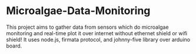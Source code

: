 # Microalgae-Data-Monitoring
This project aims to gather data from sensors which do microalgae monitoring and real-time plot it over internet without ethernet shield or wifi shield!
It uses node.js, firmata protocol, and johnny-five library over arduino board.

